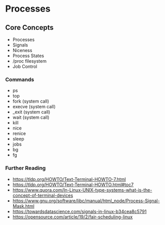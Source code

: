 # Processes

## Core Concepts

- Processes
- Signals
- Niceness
- Process States
- /proc filesystem
- Job Control

### Commands

- ps
- top
- fork (system call)
- execve (system call)
- _exit (system call)
- wait (system call)
- kill
- nice
- renice
- sleep
- jobs
- bg
- fg

### Further Reading

- https://tldp.org/HOWTO/Text-Terminal-HOWTO-7.html
- https://tldp.org/HOWTO/Text-Terminal-HOWTO.html#toc7
- https://www.quora.com/In-Linux-UNIX-type-systems-what-is-the-concept-of-terminal-devices
- https://www.gnu.org/software/libc/manual/html_node/Process-Signal-Mask.html
- https://towardsdatascience.com/signals-in-linux-b34cea8c5791
- https://opensource.com/article/19/2/fair-scheduling-linux